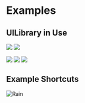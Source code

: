 # Examples


## UILibrary in Use
![](/imgs/Image.png)
![](/imgs/Image2.png)

![](/imgs/MenuList.PNG)
![](/imgs/Bars.PNG)
![](/imgs/BarsCode2.PNG)


## Example Shortcuts
![Rain](/imgs/Rain.jpg)
